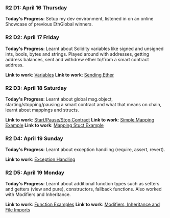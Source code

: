 ### R2 D1: April 16 Thursday

**Today's Progress**: Setup my dev environment, listened in on an online Showcase of previous EthGlobal winners. 


### R2 D2: April 17 Friday

**Today's Progress**: Learnt about Solidity variables like signed and unsigned ints, bools, bytes and strings. Played around with addresses, getting address balances, sent and withdrew ether to/from a smart contract address. 

**Link to work**: [Variables](https://github.com/saurabh/learning-Solidity/blob/master/1.Variables.sol)
**Link to work**: [Sending Ether](https://github.com/saurabh/learning-Solidity/blob/master/2.SendMoneyExample.sol)


### R2 D3: April 18 Saturday

**Today's Progress**: Learnt about global msg.object, starting/stopping/pausing a smart contract and what that means on chain, learnt about mappings and structs. 

**Link to work**: [Start/Pause/Stop Contract](https://github.com/saurabh/learning-Solidity/blob/master/3.StartStopUpdate.sol)
**Link to work**: [Simple Mapping Example](https://github.com/saurabh/learning-Solidity/blob/master/4.SimpleMappingExample.sol)
**Link to work**: [Mapping Stuct Example](https://github.com/saurabh/learning-Solidity/blob/master/5.MappingStructExample.sol)


### R2 D4: April 19 Sunday

**Today's Progress**: Learnt about exception handling (require, assert, revert).

**Link to work**: [Exception Handling](https://github.com/saurabh/learning-Solidity/blob/master/ExceptionsExample.sol)


### R2 D5: April 19 Monday

**Today's Progress**: Learnt about additional function types such as setters and getters (view and pure), constructors, fallback functions. Also worked with Modifiers and Inheritance.

**Link to work**: [Function Examples](https://github.com/saurabh/learning-Solidity/blob/master/7.FunctionExamples.sol)
**Link to work**: [Modifiers, Inheritance and File Imports](https://github.com/saurabh/learning-Solidity/blob/master/8.Modifiers%26Inheritence.sol)
